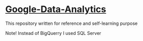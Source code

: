 # [Google-Data-Analytics](https://coursera.org/share/1c8fcf52804d48fff44a3efbcd496f05)
This repository written for reference and self-learning purpose

Note! Instead of BigQuerry I used SQL Server
